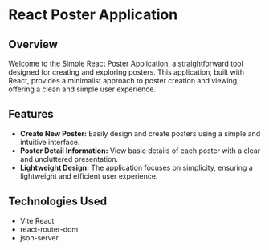 # React Poster Application

## Overview
Welcome to the Simple React Poster Application, a straightforward tool designed for creating and exploring posters. This application, built with React, provides a minimalist approach to poster creation and viewing, offering a clean and simple user experience.

## Features
- **Create New Poster:** Easily design and create posters using a simple and intuitive interface.
- **Poster Detail Information:** View basic details of each poster with a clear and uncluttered presentation.
- **Lightweight Design:** The application focuses on simplicity, ensuring a lightweight and efficient user experience.

## Technologies Used
- Vite React
- react-router-dom
- json-server

